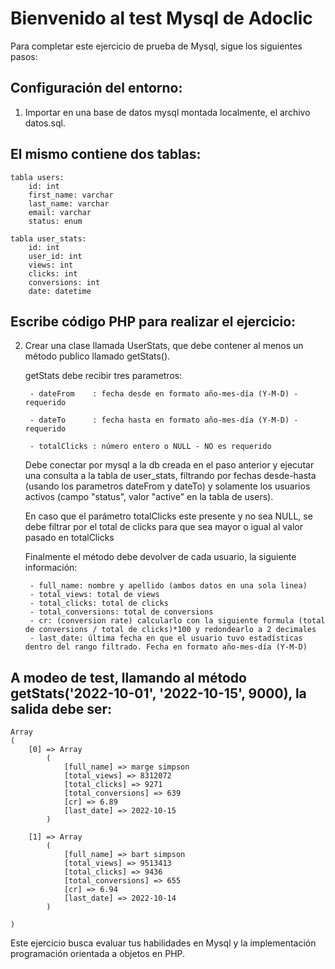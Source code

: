 # Bienvenido al test Mysql de Adoclic

Para completar este ejercicio de prueba de Mysql, sigue los siguientes pasos:

## Configuración del entorno:
1. Importar en una base de datos mysql montada localmente, el archivo datos.sql.

## El mismo contiene dos tablas:

    tabla users:
        id: int
        first_name: varchar
        last_name: varchar
        email: varchar
        status: enum

    tabla user_stats:
        id: int
        user_id: int
        views: int
        clicks: int
        conversions: int
        date: datetime

## Escribe código PHP para realizar el ejercicio: 
2. Crear una clase llamada UserStats, que debe contener al menos un método publico llamado getStats(). 

    getStats debe recibir tres parametros: 
    
        - dateFrom    : fecha desde en formato año-mes-día (Y-M-D) - requerido

        - dateTo      : fecha hasta en formato año-mes-día (Y-M-D) - requerido

        - totalClicks : número entero o NULL - NO es requerido

    Debe conectar por mysql a la db creada en el paso anterior y ejecutar una consulta a la tabla de user_stats, filtrando 
    por fechas desde-hasta (usando los parametros dateFrom y dateTo) y solamente los usuarios activos (campo "status", valor "active" en la tabla de users).

    En caso que el parámetro totalClicks este presente y no sea NULL, se debe filtrar por el total de clicks para que sea mayor o igual al valor pasado en totalClicks

    Finalmente el método debe devolver de cada usuario, la siguiente información:

        - full_name: nombre y apellido (ambos datos en una sola linea)
        - total_views: total de views
        - total_clicks: total de clicks
        - total_conversions: total de conversions
        - cr: (conversion rate) calcularlo con la siguiente formula (total de conversions / total de clicks)*100 y redondearlo a 2 decimales
        - last_date: última fecha en que el usuario tuvo estadísticas dentro del rango filtrado. Fecha en formato año-mes-día (Y-M-D)

## A modeo de test, llamando al método getStats('2022-10-01', '2022-10-15', 9000), la salida debe ser:

    Array
    (
        [0] => Array
            (
                [full_name] => marge simpson
                [total_views] => 8312072
                [total_clicks] => 9271
                [total_conversions] => 639
                [cr] => 6.89
                [last_date] => 2022-10-15
            )

        [1] => Array
            (
                [full_name] => bart simpson
                [total_views] => 9513413
                [total_clicks] => 9436
                [total_conversions] => 655
                [cr] => 6.94
                [last_date] => 2022-10-14
            )

    )

Este ejercicio busca evaluar tus habilidades en Mysql y la implementación programación orientada a objetos en PHP.